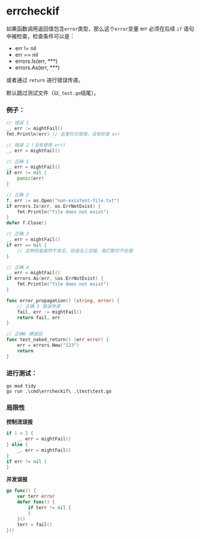 # errcheckif

如果函数调用返回值包含`error`类型，那么这个`error`变量 err 必须在后续 `if` 语句中被检查，检查条件可以是：

* err != nil
* err == nil
* errors.Is(err, ***)
* errors.As(err, ***)

或者通过 `return` 进行错误传递。

默认跳过测试文件（以`_test.go`结尾）。

### 例子：

``` go
// 错误 1
_, err := mightFail()
fmt.Println(err) // 这里仅仅使用，没有检查 err

// 错误 2 (没有使用 err)
_, err = mightFail()

// 正确 1
_, err = mightFail()
if err != nil {
    panic(err)
}

// 正确 2
f, err := os.Open("non-existent-file.txt")
if errors.Is(err, os.ErrNotExist) {
    fmt.Println("file does not exist")
}
defer f.Close()

// 正确 3
_, err = mightFail()
if err == nil {
    // 这种检查虽然不常见，但语法上没错，我们暂时不处理
}

// 正确 4
_, err = mightFail()
if errors.As(err, &os.ErrNotExist) {
    fmt.Println("file does not exist")
}

func error_propagation() (string, error) {
    // 正确 5 错误传递
    fail, err := mightFail()
    return fail, err
}

// 正确6 裸返回
func test_naked_return() (err error) {
    err = errors.New("123")
    return
}
```

### 进行测试：
```
go mod tidy
go run .\cmd\errcheckif\ .\test\test.go
```

### 局限性

**控制流误报**
``` go
if 1 < 2 {
    _, err = mightFail()
} else {
    _, err = mightFail()
}
if err != nil {
}

```

**并发误报**
``` go
go func() {
    var terr error
    defer func() {
        if terr != nil {
        }
    }()
    terr = fail()
}()
```
